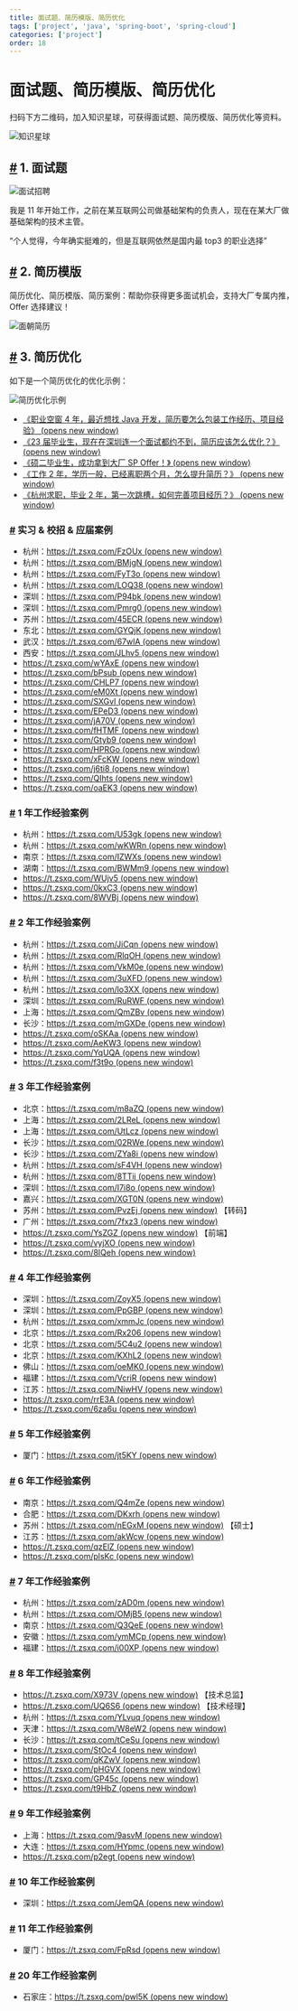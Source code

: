 ```yaml
---
title: 面试题、简历模版、简历优化
tags: ['project', 'java', 'spring-boot', 'spring-cloud']
categories: ['project']
order: 18
---
```

# 面试题、简历模版、简历优化

扫码下方二维码，加入知识星球，可获得面试题、简历模版、简历优化等资料。

 ![知识星球](https://doc.iocoder.cn/img/ad/zsxq_mianshi.png)

 ## [#](#_1-面试题) 1. 面试题

 ![面试招聘](https://doc.iocoder.cn/img/%E8%A7%86%E9%A2%91%E6%95%99%E7%A8%8B/%E9%9D%A2%E8%AF%95%E6%8B%9B%E8%81%98.jpg)

 我是 11 年开始工作，之前在某互联网公司做基础架构的负责人，现在在某大厂做基础架构的技术主管。

 “个人觉得，今年确实挺难的，但是互联网依然是国内最 top3 的职业选择”

 ## [#](#_2-简历模版) 2. 简历模版

 简历优化、简历模版、简历案例：帮助你获得更多面试机会，支持大厂专属内推，Offer 选择建议！

 ![面朝简历](https://doc.iocoder.cn/img/%E8%A7%86%E9%A2%91%E6%95%99%E7%A8%8B/%E9%9D%A2%E6%9C%9D%E7%AE%80%E5%8E%86.png)

 ## [#](#_3-简历优化) 3. 简历优化

 如下是一个简历优化的优化示例：

 ![简历优化示例](https://doc.iocoder.cn/img/%E8%A7%86%E9%A2%91%E6%95%99%E7%A8%8B/%E7%AE%80%E5%8E%86%E4%BC%98%E5%8C%96%E7%A4%BA%E4%BE%8B.png)

 * [《职业空窗 4 年，最近想找 Java 开发，简历要怎么包装工作经历、项目经验》  (opens new window)](https://t.zsxq.com/10yr34EXu)
* [《23 届毕业生，现在在深圳连一个面试都约不到，简历应该怎么优化？》  (opens new window)](https://t.zsxq.com/10rzNEFKj)
* [《硕二毕业生，成功拿到大厂 SP Offer！》  (opens new window)](https://t.zsxq.com/11UmuWH4e)
* [《工作 2 年，学历一般，已经离职两个月，怎么提升简历？》  (opens new window)](https://t.zsxq.com/111NkfnoH)
* [《杭州求职，毕业 2 年，第一次跳槽，如何完善项目经历？》  (opens new window)](https://t.zsxq.com/11SkXI7cn)

 ### [#](#实习-校招-应届案例) 实习 & 校招 & 应届案例

 * 杭州：[https://t.zsxq.com/FzOUx  (opens new window)](https://t.zsxq.com/FzOUx)
* 杭州：[https://t.zsxq.com/BMjgN  (opens new window)](https://t.zsxq.com/BMjgN)
* 杭州：[https://t.zsxq.com/FyT3o  (opens new window)](https://t.zsxq.com/FyT3o)
* 杭州：[https://t.zsxq.com/LOQ38  (opens new window)](https://t.zsxq.com/LOQ38)
* 深圳：[https://t.zsxq.com/P94bk  (opens new window)](https://t.zsxq.com/P94bk)
* 深圳：[https://t.zsxq.com/Pmrg0  (opens new window)](https://t.zsxq.com/Pmrg0)
* 苏州：[https://t.zsxq.com/45ECR  (opens new window)](https://t.zsxq.com/45ECR)
* 东北：[https://t.zsxq.com/GYQjK  (opens new window)](https://t.zsxq.com/GYQjK)
* 武汉：[https://t.zsxq.com/67wlA  (opens new window)](https://t.zsxq.com/67wlA)
* 西安：[https://t.zsxq.com/JLhv5  (opens new window)](https://t.zsxq.com/JLhv5)
* [https://t.zsxq.com/wYAxE  (opens new window)](https://t.zsxq.com/wYAxE)
* [https://t.zsxq.com/bPsub  (opens new window)](https://t.zsxq.com/bPsub)
* [https://t.zsxq.com/CHLP7  (opens new window)](https://t.zsxq.com/CHLP7)
* [https://t.zsxq.com/eM0Xt  (opens new window)](https://t.zsxq.com/eM0Xt)
* [https://t.zsxq.com/SXGvl  (opens new window)](https://t.zsxq.com/SXGvl)
* [https://t.zsxq.com/EPeD3  (opens new window)](https://t.zsxq.com/EPeD3)
* [https://t.zsxq.com/jA70V  (opens new window)](https://t.zsxq.com/jA70V)
* [https://t.zsxq.com/fHTMF  (opens new window)](https://t.zsxq.com/fHTMF)
* [https://t.zsxq.com/Gtyb9  (opens new window)](https://t.zsxq.com/Gtyb9)
* [https://t.zsxq.com/HPRGo  (opens new window)](https://t.zsxq.com/HPRGo)
* [https://t.zsxq.com/xFcKW  (opens new window)](https://t.zsxq.com/xFcKW)
* [https://t.zsxq.com/j6ti8  (opens new window)](https://t.zsxq.com/j6ti8)
* [https://t.zsxq.com/QIhts  (opens new window)](https://t.zsxq.com/QIhts)
* [https://t.zsxq.com/oaEK3  (opens new window)](https://t.zsxq.com/oaEK3)

 ### [#](#_1-年工作经验案例) 1 年工作经验案例

 * 杭州：[https://t.zsxq.com/U53gk  (opens new window)](https://t.zsxq.com/U53gk)
* 杭州：[https://t.zsxq.com/wKWRn  (opens new window)](https://t.zsxq.com/wKWRn)
* 南京：[https://t.zsxq.com/IZWXs  (opens new window)](https://t.zsxq.com/IZWXs)
* 湖南：[https://t.zsxq.com/BWMm9  (opens new window)](https://t.zsxq.com/BWMm9)
* [https://t.zsxq.com/WUjv5  (opens new window)](https://t.zsxq.com/WUjv5)
* [https://t.zsxq.com/0kxC3  (opens new window)](https://t.zsxq.com/0kxC3)
* [https://t.zsxq.com/8WVBj  (opens new window)](https://t.zsxq.com/8WVBj)

 ### [#](#_2-年工作经验案例) 2 年工作经验案例

 * 杭州：[https://t.zsxq.com/JiCqn  (opens new window)](https://t.zsxq.com/JiCqn)
* 杭州：[https://t.zsxq.com/RlqOH  (opens new window)](https://t.zsxq.com/RlqOH)
* 杭州：[https://t.zsxq.com/VkM0e  (opens new window)](https://t.zsxq.com/VkM0e)
* 杭州：[https://t.zsxq.com/3uXFD  (opens new window)](https://t.zsxq.com/3uXFD)
* 杭州：[https://t.zsxq.com/lo3XX  (opens new window)](https://t.zsxq.com/lo3XX)
* 深圳：[https://t.zsxq.com/RuRWF  (opens new window)](https://t.zsxq.com/RuRWF)
* 上海：[https://t.zsxq.com/QmZBv  (opens new window)](https://t.zsxq.com/QmZBv)
* 长沙：[https://t.zsxq.com/mGXDe  (opens new window)](https://t.zsxq.com/mGXDe)
* [https://t.zsxq.com/oSKAa  (opens new window)](https://t.zsxq.com/oSKAa)
* [https://t.zsxq.com/AeKW3  (opens new window)](https://t.zsxq.com/AeKW3)
* [https://t.zsxq.com/YqUQA  (opens new window)](https://t.zsxq.com/YqUQA)
* [https://t.zsxq.com/f3t9o  (opens new window)](https://t.zsxq.com/f3t9o)

 ### [#](#_3-年工作经验案例) 3 年工作经验案例

 * 北京：[https://t.zsxq.com/m8aZQ  (opens new window)](https://t.zsxq.com/m8aZQ)
* 上海：[https://t.zsxq.com/2LReL  (opens new window)](https://t.zsxq.com/2LReL)
* 上海：[https://t.zsxq.com/UtLcz  (opens new window)](https://t.zsxq.com/UtLcz)
* 长沙：[https://t.zsxq.com/02RWe  (opens new window)](https://t.zsxq.com/02RWe)
* 长沙：[https://t.zsxq.com/ZYa8i  (opens new window)](https://t.zsxq.com/ZYa8i)
* 杭州：[https://t.zsxq.com/sF4VH  (opens new window)](https://t.zsxq.com/sF4VH)
* 杭州：[https://t.zsxq.com/8TTij  (opens new window)](https://t.zsxq.com/8TTij)
* 深圳：[https://t.zsxq.com/I7i8o  (opens new window)](https://t.zsxq.com/I7i8o)
* 嘉兴：[https://t.zsxq.com/XGT0N  (opens new window)](https://t.zsxq.com/XGT0N)
* 苏州：[https://t.zsxq.com/PvzEj  (opens new window)](https://t.zsxq.com/PvzEj) 【转码】
* 广州：[https://t.zsxq.com/7fxz3  (opens new window)](https://t.zsxq.com/7fxz3)
* [https://t.zsxq.com/YsZGZ  (opens new window)](https://t.zsxq.com/YsZGZ) 【前端】
* [https://t.zsxq.com/vyjXO  (opens new window)](https://t.zsxq.com/vyjXO)
* [https://t.zsxq.com/8IQeh  (opens new window)](https://t.zsxq.com/8IQeh)

 ### [#](#_4-年工作经验案例) 4 年工作经验案例

 * 深圳：[https://t.zsxq.com/ZoyX5  (opens new window)](https://t.zsxq.com/ZoyX5)
* 深圳：[https://t.zsxq.com/PpGBP  (opens new window)](https://t.zsxq.com/PpGBP)
* 杭州：[https://t.zsxq.com/xmmJc  (opens new window)](https://t.zsxq.com/xmmJc)
* 北京：[https://t.zsxq.com/Rx206  (opens new window)](https://t.zsxq.com/Rx206)
* 北京：[https://t.zsxq.com/5C4u2  (opens new window)](https://t.zsxq.com/5C4u2)
* 北京：[https://t.zsxq.com/KXhL2  (opens new window)](https://t.zsxq.com/KXhL2)
* 佛山：[https://t.zsxq.com/oeMK0  (opens new window)](https://t.zsxq.com/oeMK0)
* 福建：[https://t.zsxq.com/VcriR  (opens new window)](https://t.zsxq.com/VcriR)
* 江苏：[https://t.zsxq.com/NiwHV  (opens new window)](https://t.zsxq.com/NiwHV)
* [https://t.zsxq.com/rrE3A  (opens new window)](https://t.zsxq.com/rrE3A)
* [https://t.zsxq.com/6za6u  (opens new window)](https://t.zsxq.com/6za6u)

 ### [#](#_5-年工作经验案例) 5 年工作经验案例

 * 厦门：[https://t.zsxq.com/jt5KY  (opens new window)](https://t.zsxq.com/jt5KY)

 ### [#](#_6-年工作经验案例) 6 年工作经验案例

 * 南京：[https://t.zsxq.com/Q4mZe  (opens new window)](https://t.zsxq.com/Q4mZe)
* 合肥：[https://t.zsxq.com/DKxrh  (opens new window)](https://t.zsxq.com/DKxrh)
* 苏州：[https://t.zsxq.com/nEGxM  (opens new window)](https://t.zsxq.com/nEGxM) 【硕士】
* 江苏：[https://t.zsxq.com/akWcw  (opens new window)](https://t.zsxq.com/akWcw)
* [https://t.zsxq.com/qzElZ  (opens new window)](https://t.zsxq.com/qzElZ)
* [https://t.zsxq.com/plsKc  (opens new window)](https://t.zsxq.com/plsKc)

 ### [#](#_7-年工作经验案例) 7 年工作经验案例

 * 杭州：[https://t.zsxq.com/zAD0m  (opens new window)](https://t.zsxq.com/zAD0m)
* 杭州：[https://t.zsxq.com/OMjB5  (opens new window)](https://t.zsxq.com/OMjB5)
* 南京：[https://t.zsxq.com/Q3QeE  (opens new window)](https://t.zsxq.com/Q3QeE)
* 安徽：[https://t.zsxq.com/ymMCp  (opens new window)](https://t.zsxq.com/ymMCp)
* 福建：[https://t.zsxq.com/i00XP  (opens new window)](https://t.zsxq.com/i00XP)

 ### [#](#_8-年工作经验案例) 8 年工作经验案例

 * [https://t.zsxq.com/X973V  (opens new window)](https://t.zsxq.com/X973V) 【技术总监】
* [https://t.zsxq.com/UQ6S6  (opens new window)](https://t.zsxq.com/UQ6S6) 【技术经理】
* 杭州：[https://t.zsxq.com/YLvuq  (opens new window)](https://t.zsxq.com/YLvuq)
* 天津：[https://t.zsxq.com/W8eW2  (opens new window)](https://t.zsxq.com/W8eW2)
* 长沙：[https://t.zsxq.com/tCeSu  (opens new window)](https://t.zsxq.com/tCeSu)
* [https://t.zsxq.com/StOc4  (opens new window)](https://t.zsxq.com/StOc4)
* [https://t.zsxq.com/qKZwV  (opens new window)](https://t.zsxq.com/qKZwV)
* [https://t.zsxq.com/pHGVX  (opens new window)](https://t.zsxq.com/pHGVX)
* [https://t.zsxq.com/GP45c  (opens new window)](https://t.zsxq.com/GP45c)
* [https://t.zsxq.com/t9HbZ  (opens new window)](https://t.zsxq.com/t9HbZ)

 ### [#](#_9-年工作经验案例) 9 年工作经验案例

 * 上海：[https://t.zsxq.com/9asvM  (opens new window)](https://t.zsxq.com/9asvM)
* 大连：[https://t.zsxq.com/HYpmc  (opens new window)](https://t.zsxq.com/HYpmc)
* [https://t.zsxq.com/p2egt  (opens new window)](https://t.zsxq.com/p2egt)

 ### [#](#_10-年工作经验案例) 10 年工作经验案例

 * 深圳：[https://t.zsxq.com/JemQA  (opens new window)](https://t.zsxq.com/JemQA)

 ### [#](#_11-年工作经验案例) 11 年工作经验案例

 * 厦门：[https://t.zsxq.com/FpRsd  (opens new window)](https://t.zsxq.com/FpRsd)

 ### [#](#_20-年工作经验案例) 20 年工作经验案例

 * 石家庄：[https://t.zsxq.com/pwl5K  (opens new window)](https://t.zsxq.com/pwl5K)
